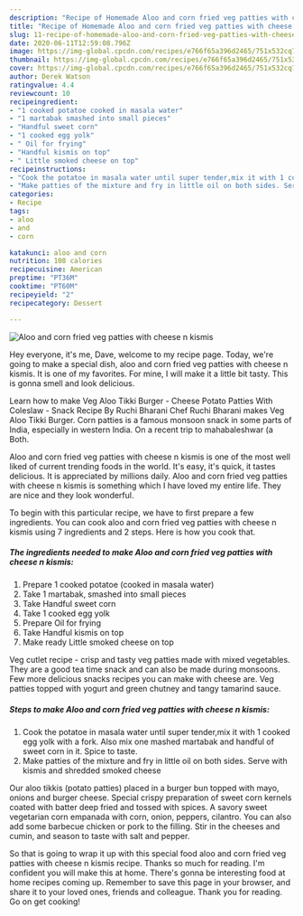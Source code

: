 ```yaml
---
description: "Recipe of Homemade Aloo and corn fried veg patties with cheese n kismis"
title: "Recipe of Homemade Aloo and corn fried veg patties with cheese n kismis"
slug: 11-recipe-of-homemade-aloo-and-corn-fried-veg-patties-with-cheese-n-kismis
date: 2020-06-11T12:59:08.796Z
image: https://img-global.cpcdn.com/recipes/e766f65a396d2465/751x532cq70/aloo-and-corn-fried-veg-patties-with-cheese-n-kismis-recipe-main-photo.jpg
thumbnail: https://img-global.cpcdn.com/recipes/e766f65a396d2465/751x532cq70/aloo-and-corn-fried-veg-patties-with-cheese-n-kismis-recipe-main-photo.jpg
cover: https://img-global.cpcdn.com/recipes/e766f65a396d2465/751x532cq70/aloo-and-corn-fried-veg-patties-with-cheese-n-kismis-recipe-main-photo.jpg
author: Derek Watson
ratingvalue: 4.4
reviewcount: 10
recipeingredient:
- "1 cooked potatoe cooked in masala water"
- "1 martabak smashed into small pieces"
- "Handful sweet corn"
- "1 cooked egg yolk"
- " Oil for frying"
- "Handful kismis on top"
- " Little smoked cheese on top"
recipeinstructions:
- "Cook the potatoe in masala water until super tender,mix it with 1 cooked egg yolk with a fork. Also mix one mashed martabak and handful of sweet corn in it. Spice to taste."
- "Make patties of the mixture and fry in little oil on both sides. Serve with kismis and shredded smoked cheese"
categories:
- Recipe
tags:
- aloo
- and
- corn

katakunci: aloo and corn 
nutrition: 108 calories
recipecuisine: American
preptime: "PT36M"
cooktime: "PT60M"
recipeyield: "2"
recipecategory: Dessert

---
```



![Aloo and corn fried veg patties with cheese n kismis](https://img-global.cpcdn.com/recipes/e766f65a396d2465/751x532cq70/aloo-and-corn-fried-veg-patties-with-cheese-n-kismis-recipe-main-photo.jpg)

Hey everyone, it's me, Dave, welcome to my recipe page. Today, we're going to make a special dish, aloo and corn fried veg patties with cheese n kismis. It is one of my favorites. For mine, I will make it a little bit tasty. This is gonna smell and look delicious.

Learn how to make Veg Aloo Tikki Burger - Cheese Potato Patties With Coleslaw - Snack Recipe By Ruchi Bharani Chef Ruchi Bharani makes Veg Aloo Tikki Burger. Corn patties is a famous monsoon snack in some parts of India, especially in western India. On a recent trip to mahabaleshwar (a Both.

Aloo and corn fried veg patties with cheese n kismis is one of the most well liked of current trending foods in the world. It's easy, it's quick, it tastes delicious. It is appreciated by millions daily. Aloo and corn fried veg patties with cheese n kismis is something which I have loved my entire life. They are nice and they look wonderful.


To begin with this particular recipe, we have to first prepare a few ingredients. You can cook aloo and corn fried veg patties with cheese n kismis using 7 ingredients and 2 steps. Here is how you cook that.

<!--inarticleads1-->

##### The ingredients needed to make Aloo and corn fried veg patties with cheese n kismis:

1. Prepare 1 cooked potatoe (cooked in masala water)
1. Take 1 martabak, smashed into small pieces
1. Take Handful sweet corn
1. Take 1 cooked egg yolk
1. Prepare  Oil for frying
1. Take Handful kismis on top
1. Make ready  Little smoked cheese on top


Veg cutlet recipe - crisp and tasty veg patties made with mixed vegetables. They are a good tea time snack and can also be made during monsoons. Few more delicious snacks recipes you can make with cheese are. Veg patties topped with yogurt and green chutney and tangy tamarind sauce. 

<!--inarticleads2-->

##### Steps to make Aloo and corn fried veg patties with cheese n kismis:

1. Cook the potatoe in masala water until super tender,mix it with 1 cooked egg yolk with a fork. Also mix one mashed martabak and handful of sweet corn in it. Spice to taste.
1. Make patties of the mixture and fry in little oil on both sides. Serve with kismis and shredded smoked cheese


Our aloo tikkis (potato patties) placed in a burger bun topped with mayo, onions and burger cheese. Special crispy preparation of sweet corn kernels coated with batter deep fried and tossed with spices. A savory sweet vegetarian corn empanada with corn, onion, peppers, cilantro. You can also add some barbecue chicken or pork to the filling. Stir in the cheeses and cumin, and season to taste with salt and pepper. 

So that is going to wrap it up with this special food aloo and corn fried veg patties with cheese n kismis recipe. Thanks so much for reading. I'm confident you will make this at home. There's gonna be interesting food at home recipes coming up. Remember to save this page in your browser, and share it to your loved ones, friends and colleague. Thank you for reading. Go on get cooking!
